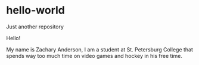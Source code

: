 # hello-world
Just another repository

Hello!

My name is Zachary Anderson, I am a student at St. Petersburg College that spends way too much time on video games and hockey in his free time.
